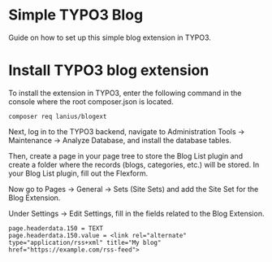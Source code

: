 # Simple TYPO3 Blog
Guide on how to set up this simple blog extension in TYPO3.

# Install TYPO3 blog extension
To install the extension in TYPO3, enter the following command in the console where the root composer.json is located.

`composer req lanius/blogext`

Next, log in to the TYPO3 backend, navigate to Administration Tools -> Maintenance -> Analyze Database, and install the database tables.

Then, create a page in your page tree to store the Blog List plugin and create a folder where the records (blogs, categories, etc.) will be stored.
In your Blog List plugin, fill out the Flexform.

Now go to Pages -> General -> Sets (Site Sets) and add the Site Set for the Blog Extension.

Under Settings -> Edit Settings, fill in the fields related to the Blog Extension.

```typoscript
page.headerdata.150 = TEXT
page.headerdata.150.value = <link rel="alternate" type="application/rss+xml" title="My blog" href="https://example.com/rss-feed">